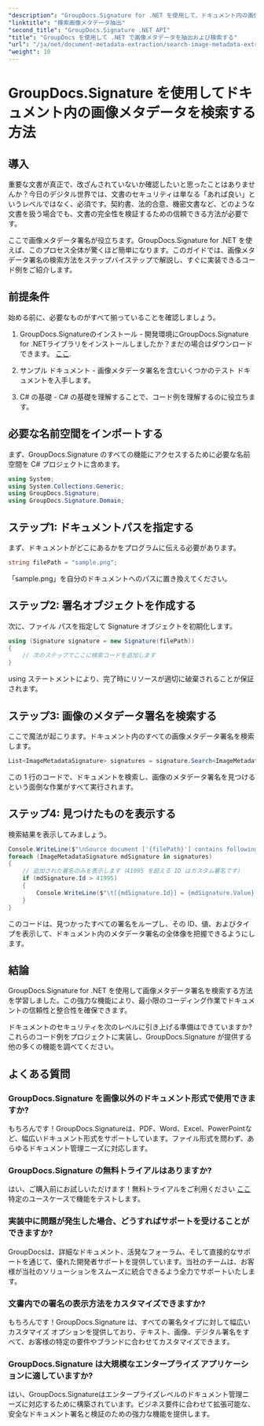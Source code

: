 ```yaml
---
"description": "GroupDocs.Signature for .NET を使用して、ドキュメント内の画像メタデータ署名を検索および抽出する方法を学びましょう。わずか数分でドキュメントのセキュリティと信頼性を高めます。"
"linktitle": "検索画像メタデータ抽出"
"second_title": "GroupDocs.Signature .NET API"
"title": "GroupDocs を使用して .NET で画像メタデータを抽出および検索する"
"url": "/ja/net/document-metadata-extraction/search-image-metadata-extraction/"
"weight": 10
---
```


# GroupDocs.Signature を使用してドキュメント内の画像メタデータを検索する方法

## 導入

重要な文書が真正で、改ざんされていないか確認したいと思ったことはありませんか？今日のデジタル世界では、文書のセキュリティは単なる「あれば良い」というレベルではなく、必須です。契約書、法的合意、機密文書など、どのような文書を扱う場合でも、文書の完全性を検証するための信頼できる方法が必要です。

ここで画像メタデータ署名が役立ちます。GroupDocs.Signature for .NET を使えば、このプロセス全体が驚くほど簡単になります。このガイドでは、画像メタデータ署名の検索方法をステップバイステップで解説し、すぐに実装できるコード例をご紹介します。

## 前提条件

始める前に、必要なものがすべて揃っていることを確認しましょう。

1. GroupDocs.Signatureのインストール - 開発環境にGroupDocs.Signature for .NETライブラリをインストールしましたか？まだの場合はダウンロードできます。 [ここ](https://releases。groupdocs.com/signature/net/).

2. サンプル ドキュメント - 画像メタデータ署名を含むいくつかのテスト ドキュメントを入手します。

3. C# の基礎 - C# の基礎を理解することで、コード例を理解するのに役立ちます。

## 必要な名前空間をインポートする

まず、GroupDocs.Signature のすべての機能にアクセスするために必要な名前空間を C# プロジェクトに含めます。

```csharp
using System;
using System.Collections.Generic;
using GroupDocs.Signature;
using GroupDocs.Signature.Domain;
```

## ステップ1: ドキュメントパスを指定する

まず、ドキュメントがどこにあるかをプログラムに伝える必要があります。

```csharp
string filePath = "sample.png";
```

「sample.png」を自分のドキュメントへのパスに置き換えてください。

## ステップ2: 署名オブジェクトを作成する

次に、ファイル パスを指定して Signature オブジェクトを初期化します。

```csharp
using (Signature signature = new Signature(filePath))
{
    // 次のステップでここに検索コードを追加します
}
```

using ステートメントにより、完了時にリソースが適切に破棄されることが保証されます。

## ステップ3: 画像のメタデータ署名を検索する

ここで魔法が起こります。ドキュメント内のすべての画像メタデータ署名を検索します。

```csharp
List<ImageMetadataSignature> signatures = signature.Search<ImageMetadataSignature>(SignatureType.Metadata);
```

この 1 行のコードで、ドキュメントを検索し、画像のメタデータ署名を見つけるという面倒な作業がすべて実行されます。

## ステップ4: 見つけたものを表示する

検索結果を表示してみましょう。

```csharp
Console.WriteLine($"\nSource document ['{filePath}'] contains following signatures.");
foreach (ImageMetadataSignature mdSignature in signatures)
{
    // 追加された署名のみを表示します（41995 を超える ID はカスタム署名です）
    if (mdSignature.Id > 41995)
    {
        Console.WriteLine($"\t[{mdSignature.Id}] = {mdSignature.Value} ({mdSignature.Type})");
    }
}
```

このコードは、見つかったすべての署名をループし、その ID、値、およびタイプを表示して、ドキュメント内のメタデータ署名の全体像を把握できるようにします。

## 結論

GroupDocs.Signature for .NET を使用して画像メタデータ署名を検索する方法を学習しました。この強力な機能により、最小限のコーディング作業でドキュメントの信頼性と整合性を確保できます。

ドキュメントのセキュリティを次のレベルに引き上げる準備はできていますか? これらのコード例をプロジェクトに実装し、GroupDocs.Signature が提供する他の多くの機能を調べてください。

## よくある質問

### GroupDocs.Signature を画像以外のドキュメント形式で使用できますか?

もちろんです！GroupDocs.Signatureは、PDF、Word、Excel、PowerPointなど、幅広いドキュメント形式をサポートしています。ファイル形式を問わず、あらゆるドキュメント管理ニーズに対応します。

### GroupDocs.Signature の無料トライアルはありますか?

はい、ご購入前にお試しいただけます！無料トライアルをご利用ください [ここ](https://releases.groupdocs.com/) 特定のユースケースで機能をテストします。

### 実装中に問題が発生した場合、どうすればサポートを受けることができますか?

GroupDocsは、詳細なドキュメント、活発なフォーラム、そして直接的なサポートを通じて、優れた開発者サポートを提供しています。当社のチームは、お客様が当社のソリューションをスムーズに統合できるよう全力でサポートいたします。

### 文書内での署名の表示方法をカスタマイズできますか?

もちろんです！GroupDocs.Signature は、すべての署名タイプに対して幅広いカスタマイズ オプションを提供しており、テキスト、画像、デジタル署名をすべて、お客様の特定の要件やブランドに合わせてカスタマイズできます。

### GroupDocs.Signature は大規模なエンタープライズ アプリケーションに適していますか?

はい、GroupDocs.Signatureはエンタープライズレベルのドキュメント管理ニーズに対応するために構築されています。ビジネス要件に合わせて拡張可能な、安全なドキュメント署名と検証のための強力な機能を提供します。
